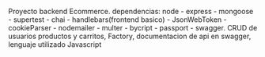 Proyecto backend Ecommerce.
dependencias:
node - express - mongoose - supertest - chai - handlebars(frontend basico) - JsonWebToken - cookieParser - nodemailer - multer - bycript - passport - swagger.
CRUD de usuarios productos y carritos,
Factory,
documentacion de api en swagger,
lenguaje utilizado Javascript
